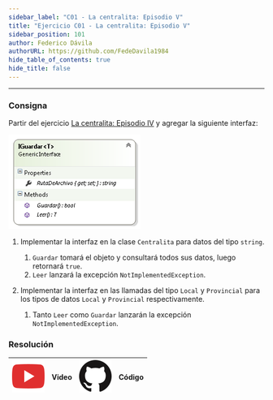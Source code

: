 ```yaml
---
sidebar_label: "C01 - La centralita: Episodio V"
title: "Ejercicio C01 - La centralita: Episodio V"
sidebar_position: 101
author: Federico Dávila
authorURL: https://github.com/FedeDavila1984
hide_table_of_contents: true
hide_title: false
---
```

---

### Consigna
Partir del ejercicio [La centralita: Episodio IV](../../11-testing/Ejercicios/C01-la-centralita-episodio-IV.md) y agregar la siguiente interfaz:

![Diagrama de clases](/clases/13-interfaces/ejercicios/centralita-V-diagram.png)

1. Implementar la interfaz en la clase `Centralita` para datos del tipo `string`.
   1. `Guardar` tomará el objeto y consultará todos sus datos, luego retornará `true`.
   2. `Leer` lanzará la excepción `NotImplementedException`.

2. Implementar la interfaz en las llamadas del tipo `Local` y `Provincial` para los tipos de datos `Local` y `Provincial` respectivamente.
   1. Tanto `Leer` como `Guardar` lanzarán la excepción `NotImplementedException`.

### Resolución
| ![img](/base/youtube.svg) | Video | ![img](/base/github.svg) | Código |
| :-----------------------: | :---: | :----------------------: | :----: |